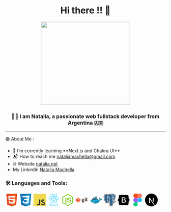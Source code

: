 <div align="center">
  <h1>Hi there !! 👋</h1>
  <img
    src="https://media3.giphy.com/media/hpXdHPfFI5wTABdDx9/giphy.gif?cid=790b7611f3b5a4749eb2fa1b0be01233caa10ba74505956d&rid=giphy.gif&ct=g"
    width="280"
    height="260"
    border-radius="30px"
  />
  <h3> 👩‍💻 I am Natalia, a passionate web fullstack developer from Argentina 🇦🇷 </h3>
</div>

---

 🟣 About Me : 
 <ul>
  
  <li> 🌱 I’m currently learning **Next.js and Chakra UI**</li>
  <li> 📬 How to reach me <a href="nataliamachella@gmail.com" target="_blank">nataliamachella@gmail.com</a> </li>
  <li> 🌐 Website <a href="natalia.net" target="_blank">natalia.net</a> </li>
  <li>   My LinkedIn <a href="www.linkedin.com/in/natalia-machella" target="_blank"> Natalia Machella </a>
  </ul>
 
 
 
<div align="left">
  <h3>🛠️ Languages and Tools:</h3>
  <div>
    <img
      src="https://github.com/devicons/devicon/blob/master/icons/html5/html5-original.svg"
      alt="logo-html"
      width="40"
      height="40"
    />
    <img
      src="https://github.com/devicons/devicon/blob/master/icons/css3/css3-original.svg"
      alt="logo-css"
      width="40"
      height="40"
    />
    <img
      src="https://github.com/devicons/devicon/blob/master/icons/javascript/javascript-original.svg"
      alt="logo-js"
      width="40"
      height="40"
    />
    <img
      src="https://github.com/devicons/devicon/blob/master/icons/react/react-original-wordmark.svg"
      alt="logo-react"
      width="40"
      height="40"
    />
    <img
      src="https://github.com/devicons/devicon/blob/master/icons/nodejs/nodejs-original.svg"
      alt="logo-node"
      width="40"
      height="40"
    />
    <img
      src="https://github.com/devicons/devicon/blob/master/icons/git/git-original-wordmark.svg"
      alt="logo-git"
      width="40"
      height="40"
    />
    <img
      src="https://github.com/devicons/devicon/blob/master/icons/docker/docker-original.svg"
      alt="logo-docker"
      width="40"
      height="40"
    />
    <img
      src="https://github.com/devicons/devicon/blob/master/icons/postgresql/postgresql-original.svg"
      alt="logo-postgres"
      width="40"
      height="40"
    />
    <img
      src="https://github.com/devicons/devicon/blob/master/icons/bootstrap/bootstrap-plain.svg"
      alt="logo-boostrap"
      width="40"
      height="40"
    />
    <img
      src="https://github.com/devicons/devicon/blob/master/icons/figma/figma-original.svg"
      alt="logo-figma"
      width="40"
      height="40"
    />
    <img
      src="https://github.com/devicons/devicon/blob/master/icons/nextjs/nextjs-original.svg"
      alt="logo-next"
      width="40"
      height="40"
    />
  </div>
</div>
